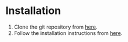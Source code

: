 # Installation
1.	Clone the git repository from [here](https://github.com/arijit-intel/VectorDBBench/tree/changes_for_vdms).
2.	Follow the installation instructions from [here](https://github.com/zilliztech/VectorDBBench).
